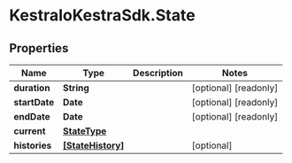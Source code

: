 # KestraIoKestraSdk.State

## Properties

Name | Type | Description | Notes
------------ | ------------- | ------------- | -------------
**duration** | **String** |  | [optional] [readonly] 
**startDate** | **Date** |  | [optional] [readonly] 
**endDate** | **Date** |  | [optional] [readonly] 
**current** | [**StateType**](StateType.md) |  | 
**histories** | [**[StateHistory]**](StateHistory.md) |  | [optional] 


